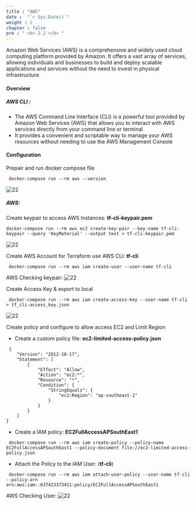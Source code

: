 ```yaml
---
title : "AWS"
date :  "`r Sys.Date()`" 
weight : 2
chapter : false
pre : " <b> 2.2 </b> "
---
```


Amazon Web Services (AWS) is a comprehensive and widely used cloud computing platform provided by Amazon. It offers a vast array of services, allowing individuals and businesses to build and deploy scalable applications and services without the need to invest in physical infrastructure

#### Overview

##### AWS CLI :
-   The AWS Command Line Interface (CLI) is a powerful tool provided by Amazon Web Services (AWS) that allows you to interact with AWS services directly from your command line or terminal
-   It provides a convenient and scriptable way to manage your AWS resources without needing to use the AWS Management Console

#### Configuration
Prepair and run docker compose file
```dockercompose
 docker-compose run --rm aws --version 
```
![22](/thedevops/images/2-prepair/2.2-aws/1.png)

##### AWS: 
Create keypair to access AWS Instances: **tf-cli-keypair.pem**
```dockercompose 
docker-compose run --rm aws ec2 create-key-pair --key-name tf-cli-keypair --query 'KeyMaterial' --output text > tf-cli-keypair.pem
```
![22](/thedevops/images/2-prepair/2.2-aws/5.png)

Create AWS Account for Terraform use AWS CLI: **tf-cli**
```dockercompose 
 docker-compose run --rm aws iam create-user --user-name tf-cli
```
AWS Checking keypair:
![22](/thedevops/images/2-prepair/2.2-aws/2.png)

Create Access Key & export to local
```dockercompose 
 docker-compose run --rm aws iam create-access-key --user-name tf-cli > tf_cli-access_key.json
```
![22](/thedevops/images/2-prepair/2.2-aws/3.png)

Create policy and configure to allow access EC2 and Limit Region 
  - Create a custom policy file: **ec2-limited-access-policy.json**
            
```policy 
 {
    "Version": "2012-10-17",
    "Statement": [
        {
            "Effect": "Allow",
            "Action": "ec2:*",
            "Resource": "*",
            "Condition": {
                "StringEquals": {
                    "ec2:Region": "ap-southeast-1"
                }
            }
        }
    ]
}
```
 - Create a IAM policy: **EC2FullAccessAPSouthEast1**

```dockercompose 
 docker-compose run --rm aws iam create-policy --policy-name EC2FullAccessAPSouthEast1 --policy-document file://ec2-limited-access-policy.json
```
 - Attach the Policy to the IAM User: (**tf-cli**)

```dockercompose 
 docker-compose run --rm aws iam attach-user-policy --user-name tf-cli --policy-arn arn:aws:iam::637423373411:policy/EC2FullAccessAPSouthEast1
```

AWS Checking User:
![22](/thedevops/images/2-prepair/2.2-aws/4.png?featherlight=false&width=90pc)